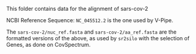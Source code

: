 This folder contains data for the alignment of sars-cov-2

NCBI Reference Sequence: `NC_045512.2` is the one used by V-Pipe.

The `sars-cov-2/nuc_ref.fasta` and `sars-cov-2/aa_ref.fasta` are the formatted
versions of the above, as used by `sr2silo` with the selection of Genes,
as done on CovSpectrum.
